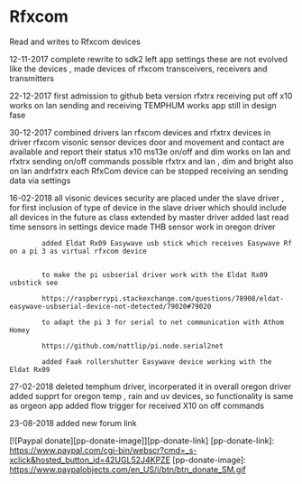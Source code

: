 ﻿# Rfxcom

Read and writes to Rfxcom devices

12-11-2017 complete rewrite to sdk2
           left app settings these are not evolved like the devices   , made devices of rfxcom transceivers, receivers and transmitters

22-12-2017 first admission to github beta version rfxtrx receiving put off 
           x10 works on lan sending and receiving
		   TEMPHUM works
		   app still in design fase

30-12-2017 combined drivers lan rfxcom devices and rfxtrx devices in driver rfxcom
           visonic sensor devices  door and movement  and contact are available  and report their status
		   x10 ms13e on/off and dim works on lan and rfxtrx sending on/off commands possible rfxtrx and lan , dim  and bright also on lan andrfxtrx
		   each RfxCom device can be stopped receiving an sending data via settings

16-02-2018  all visonic devices security are placed under the slave driver ,
            for first inclusion of type of device in the slave driver which should include all devices in the future as class extended by master driver
			added last read time sensors in settings device 
			made THB sensor work in oregon driver

            added Eldat Rx09 Easywave usb stick which receives Easywave Rf on a pi 3 as virtual rfxcom device
			

			to make the pi usbserial driver work with the Eldat Rx09 usbstick see

			https://raspberrypi.stackexchange.com/questions/78908/eldat-easywave-usbserial-device-not-detected/79020#79020

			to adapt the pi 3 for serial to net communication with Athom Homey 

			https://github.com/nattlip/pi.node.serial2net

			added Faak rollershutter Easywave device working with the Eldat Rx09

27-02-2018  deleted temphum driver, incorperated it in overall oregon driver
            added supprt for oregon temp , rain  and uv devices, so functionality is same as orgeon app
			added flow trigger for received X10 on off commands


23-08-2018  added new forum link

[![Paypal donate][pp-donate-image]][pp-donate-link]
[pp-donate-link]: https://www.paypal.com/cgi-bin/webscr?cmd=_s-xclick&hosted_button_id=42UGL52J4KPZE
[pp-donate-image]: https://www.paypalobjects.com/en_US/i/btn/btn_donate_SM.gif
